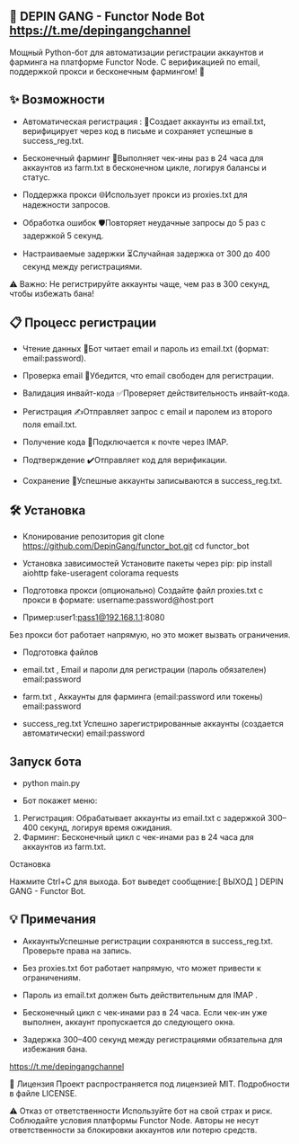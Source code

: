 🚀 DEPIN GANG - Functor Node Bot    
https://t.me/depingangchannel
---
Мощный Python-бот для автоматизации регистрации аккаунтов и фарминга на платформе Functor Node. С верификацией по email, поддержкой прокси и бесконечным фармингом! 🎉


✨ Возможности
---

- Автоматическая регистрация : 📝Создает аккаунты из email.txt, верифицирует через код в письме и сохраняет успешные в success_reg.txt. 

- Бесконечный фарминг 🔄Выполняет чек-ины раз в 24 часа для аккаунтов из farm.txt в бесконечном цикле, логируя балансы и статус.

- Поддержка прокси 🌐Использует прокси из proxies.txt для надежности запросов.

- Обработка ошибок 🛡️Повторяет неудачные запросы до 5 раз с задержкой 5 секунд.

- Настраиваемые задержки ⏳Случайная задержка от 300 до 400 секунд между регистрациями.



⚠️ Важно: Не регистрируйте аккаунты чаще, чем раз в 300 секунд, чтобы избежать бана!


📋 Процесс регистрации
---

- Чтение данных 📖Бот читает email и пароль из email.txt (формат: email:password).

- Проверка email 🔎Убедится, что email свободен для регистрации.

- Валидация инвайт-кода ✅Проверяет действительность инвайт-кода.

- Регистрация ✍️Отправляет запрос с email и паролем из второго поля email.txt.

- Получение кода 📧Подключается к почте через IMAP.

- Подтверждение ✔️Отправляет код для верификации.

- Сохранение 💾Успешные аккаунты записываются в success_reg.txt.



🛠️ Установка
---
-  Клонирование репозитория
git clone https://github.com/DepinGang/functor_bot.git
cd functor_bot

-  Установка зависимостей
Установите пакеты через pip:
pip install aiohttp fake-useragent colorama requests

-  Подготовка прокси (опционально)
Создайте файл proxies.txt с прокси в формате:
username:password@host:port

- Пример:user1:pass1@192.168.1.1:8080

Без прокси бот работает напрямую, но это может вызвать ограничения.

-  Подготовка файлов

- email.txt , Email и пароли для регистрации (пароль обязателен) email:password
- farm.txt , Аккаунты для фарминга (email:password или токены) email:password 
- success_reg.txt Успешно зарегистрированные аккаунты (создается автоматически) email:password


Запуск бота
---

- python main.py

- Бот покажет меню:

1. Регистрация: Обрабатывает аккаунты из email.txt с задержкой 300–400 секунд, логируя время ожидания.  
2. Фарминг: Бесконечный цикл с чек-инами раз в 24 часа для аккаунтов из farm.txt.


Остановка

Нажмите Ctrl+C для выхода. Бот выведет сообщение:[ ВЫХОД ] DEPIN GANG - Functor Bot.


💡 Примечания
---
- АккаунтыУспешные регистрации сохраняются в success_reg.txt. Проверьте права на запись.

- Без proxies.txt бот работает напрямую, что может привести к ограничениям.

- Пароль из email.txt должен быть действительным для IMAP .

- Бесконечный цикл с чек-инами раз в 24 часа. Если чек-ин уже выполнен, аккаунт пропускается до следующего окна.

- Задержка 300–400 секунд между регистрациями обязательна для избежания бана.






https://t.me/depingangchannel



📜 Лицензия
Проект распространяется под лицензией MIT. Подробности в файле LICENSE.

⚠️ Отказ от ответственности
Используйте бот на свой страх и риск. Соблюдайте условия платформы Functor Node. Авторы не несут ответственности за блокировки аккаунтов или потерю средств.

